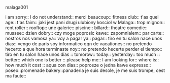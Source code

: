 malaga001

i am sorry::
I do not understand::
merci beaucoup::
fitness club::
t'as quel age::
t'as faim::
jaki jest pani drugi ulubiony kosciol w Malaga::
trop mignon::
rent roller::
rooftop::
une galerie::
piscine::
billard::
theatre comedie::
mussee::
dzien dobry::
czy moge poprosic kawe:: 
zapomnialem::
par carte::
nostros nos vamosa ya::
voy a pagar ya::
pagar::
tiro en tu salon nace unos dias::
vengo de paris soy informatico qqn de vacationes::
no pretendo hecerto 
a que hora terminaste noy::
no pretendo hecerte perder el tiempo::
tiro en tu salon hace unos dias ::
tomorow::
today::
yesterday::
too much ::
better::
which one is better :: 
please help me::
I am looking for::
where is::
how much it cost :: 
aqua con dias::
poprosze o jedna kawe expresso::
poseo::promenade
bakery::panaderia
je suis desole, je me suis trompe, cest ma faute::

